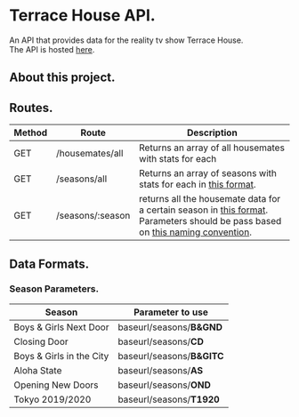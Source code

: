 # Terrace House API.

An API that provides data for the reality tv show Terrace House. <br>
The API is hosted [here](https://terrace-house-server.herokuapp.com/).

## About this project.

## Routes.

| Method | Route            | Description                                                                                                                            |
| ------ | ---------------- | -------------------------------------------------------------------------------------------------------------------------------------- |
| GET    | /housemates/all  | Returns an array of all housemates with stats for each                                                                                 |
| GET    | /seasons/all     | Returns an array of seasons with stats for each in [this format]().                                                                    |
| GET    | /seasons/:season | returns all the housemate data for a certain season in [this format](). Parameters should be pass based on [this naming convention](). |

## Data Formats.

### Season Parameters.

| Season                   | Parameter to use           |
| ------------------------ | -------------------------- |
| Boys & Girls Next Door   | baseurl/seasons/**B&GND**  |
| Closing Door             | baseurl/seasons/**CD**     |
| Boys & Girls in the City | baseurl/seasons/**B&GITC** |
| Aloha State              | baseurl/seasons/**AS**     |
| Opening New Doors        | baseurl/seasons/**OND**    |
| Tokyo 2019/2020          | baseurl/seasons/**T1920**  |
